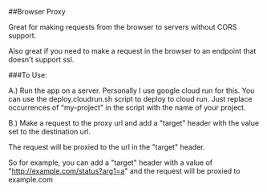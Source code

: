 ##Browser Proxy

Great for making requests from the browser to servers without CORS support.

Also great if you need to make a request in the browser to an endpoint that doesn't support ssl.

###To Use:

A.) Run the app on a server. Personally I use google cloud run for this. 
You can use the deploy.cloudrun.sh script to deploy to cloud run.
Just replace occurrences of "my-project" in the script with the name of your project.

B.) Make a request to the proxy url and add a "target" header with the value set to the destination url.

The request will be proxied to the url in the "target" header.

So for example, you can add a "target" header with a value of "http://example.com/status?arg1=a" and the 
request will be proxied to example.com

